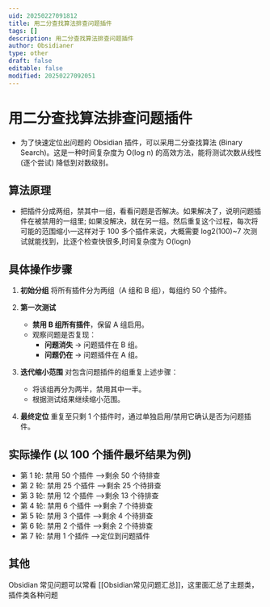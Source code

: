 ```yaml
---
uid: 20250227091812
title: 用二分查找算法排查问题插件
tags: []
description: 用二分查找算法排查问题插件
author: Obsidianer
type: other
draft: false
editable: false
modified: 20250227092051
---
```


# 用二分查找算法排查问题插件

- 为了快速定位出问题的 Obsidian 插件，可以采用二分查找算法 (Binary Search)。这是一种时间复杂度为 O(log n) 的高效方法，能将测试次数从线性 (逐个尝试) 降低到对数级别。

## 算法原理

- 把插件分成两组，禁其中一组，看看问题是否解决。如果解决了，说明问题插件在被禁用的一组里; 如果没解决，就在另一组。然后重复这个过程，每次将可能的范围缩小一这样对于 100 多个插件来说，大概需要 log2(100)~7 次测试就能找到，比逐个检查快很多,时间复杂度为 O(logn)

## 具体操作步骤

1. **初始分组**
    将所有插件分为两组（A 组和 B 组），每组约 50 个插件。
2. **第一次测试**
    - **禁用 B 组所有插件**，保留 A 组启用。
    - 观察问题是否复现：
        - **问题消失** → 问题插件在 B 组。
        - **问题仍在** → 问题插件在 A 组。

3. **迭代缩小范围**
    对包含问题插件的组重复上述步骤：
    - 将该组再分为两半，禁用其中一半。
    - 根据测试结果继续缩小范围。
4. **最终定位**
    重复至只剩 1 个插件时，通过单独启用/禁用它确认是否为问题插件。

## 实际操作 (以 100 个插件最坏结果为例)

- 第 1 轮: 禁用 50 个插件 -->剩余 50 个待排查
- 第 2 轮: 禁用 25 个插件 -->剩余 25 个待排查
- 第 3 轮: 禁用 12 个插件 -->剩余 13 个待排查
- 第 4 轮: 禁用 6 个插件 -->剩余 7 个待排查
- 第 5 轮: 禁用 3 个插件 -->剩余 4 个待排查
- 第 6 轮: 禁用 2 个插件 -->剩余 2 个待排查
- 第 7 轮: 禁用 1 个插件 -->定位到问题插件

## 其他

Obsidian 常见问题可以常看 [[Obsidian常见问题汇总]]，这里面汇总了主题类，插件类各种问题
